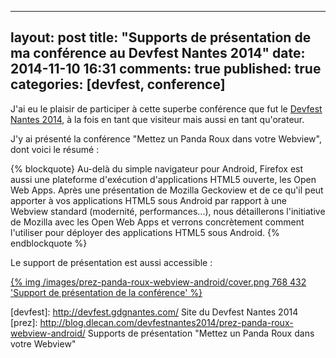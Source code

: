 
---
layout: post
title: "Supports de présentation de ma conférence au Devfest Nantes 2014"
date: 2014-11-10 16:31
comments: true
published: true
categories: [devfest, conference]
---

J'ai eu le plaisir de participer à cette superbe conférence que fut le [Devfest Nantes 2014](devfest), à la fois en tant que visiteur mais aussi en tant qu'orateur.

J'y ai présenté la conférence "Mettez un Panda Roux dans votre Webview", dont voici le résumé :

{% blockquote}
Au-delà du simple navigateur pour Android, Firefox est aussi une plateforme d'exécution d'applications HTML5 ouverte, les Open Web Apps.
Après une présentation de Mozilla Geckoview et de ce qu'il peut apporter à vos applications HTML5 sous Android par rapport à une Webview standard (modernité, performances...), nous détaillerons l'initiative de Mozilla avec les Open Web Apps et verrons concrètement comment l'utiliser pour déployer des applications HTML5 sous Android.
{% endblockquote %}

Le support de présentation est aussi accessible :

[{% img /images/prez-panda-roux-webview-android/cover.png 768 432 'Support de présentation de la conférence' %}](prez)

[devfest]: http://devfest.gdgnantes.com/ Site du Devfest Nantes 2014
[prez]: http://blog.dlecan.com/devfestnantes2014/prez-panda-roux-webview-android/ Supports de présentation "Mettez un Panda Roux dans votre Webview"